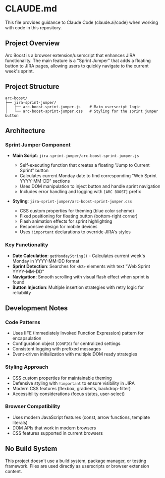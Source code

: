 # CLAUDE.md

This file provides guidance to Claude Code (claude.ai/code) when working with code in this repository.

## Project Overview

Arc Boost is a browser extension/userscript that enhances JIRA functionality. The main feature is a "Sprint Jumper" that adds a floating button to JIRA pages, allowing users to quickly navigate to the current week's sprint.

## Project Structure

```
arc-boost/
├── jira-sprint-jumper/
│   ├── arc-boost-sprint-jumper.js    # Main userscript logic
│   └── arc-boost-sprint-jumper.css   # Styling for the sprint jumper button
```

## Architecture

### Sprint Jumper Component
- **Main Script**: `jira-sprint-jumper/arc-boost-sprint-jumper.js`
  - Self-executing function that creates a floating "Jump to Current Sprint" button
  - Calculates current Monday date to find corresponding "Web Sprint YYYY-MM-DD" sections
  - Uses DOM manipulation to inject button and handle sprint navigation
  - Includes error handling and logging with `[ARC BOOST]` prefix

- **Styling**: `jira-sprint-jumper/arc-boost-sprint-jumper.css`
  - CSS custom properties for theming (blue color scheme)
  - Fixed positioning for floating button (bottom-right corner)
  - Flash animation effects for sprint highlighting
  - Responsive design for mobile devices
  - Uses `!important` declarations to override JIRA's styles

### Key Functionality
- **Date Calculation**: `getMondayString()` - Calculates current week's Monday in YYYY-MM-DD format
- **Sprint Detection**: Searches for `<h2>` elements with text "Web Sprint YYYY-MM-DD"
- **Navigation**: Smooth scrolling with visual flash effect when sprint is found
- **Button Injection**: Multiple insertion strategies with retry logic for reliability

## Development Notes

### Code Patterns
- Uses IIFE (Immediately Invoked Function Expression) pattern for encapsulation
- Configuration object (`CONFIG`) for centralized settings
- Consistent logging with prefixed messages
- Event-driven initialization with multiple DOM ready strategies

### Styling Approach
- CSS custom properties for maintainable theming
- Defensive styling with `!important` to ensure visibility in JIRA
- Modern CSS features (flexbox, gradients, backdrop-filter)
- Accessibility considerations (focus states, user-select)

### Browser Compatibility
- Uses modern JavaScript features (const, arrow functions, template literals)
- DOM APIs that work in modern browsers
- CSS features supported in current browsers

## No Build System
This project doesn't use a build system, package manager, or testing framework. Files are used directly as userscripts or browser extension content.